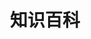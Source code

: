 ---
layout: default
title: 知识百科
#parent: 
nav_order: 2
#nav_exclude: true
#search_exclude: true
has_children: true
---